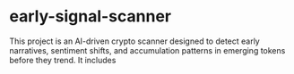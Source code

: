# early-signal-scanner
This project is an AI-driven crypto scanner designed to detect early narratives, sentiment shifts, and accumulation patterns in emerging tokens before they trend. It includes
